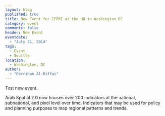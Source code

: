 ```yaml
---
layout: blog
published: true
title: New Event for IFPRI at the HQ in Washington DC
category: event
comments: false
header: New Event
eventdate: 
  - "July 31, 2014"
tags: 
  - Event
  - Seattle
location: 
  - Washington, DC
author: 
  - "Perrihan Al-Riffai"
---
```


Test new event. 

Arab Spatial 2.0 now houses over 200 indicators at the national, subnational, and pixel level over time. Indicators that may be used for policy and planning purposes to map regional patterns and trends.